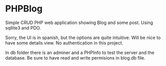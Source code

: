# PHPBlog

Simple CRUD PHP web application showing Blog and some post. Using sqllite3 and PDO.

Sorry, the UI is in spanish, but the options are quite intuitive. Will be nice to have some details view. No authentication in this project.

In db folder there is an adminer and a PHPInfo to test the server and the database. Be sure to have read and write permisions in blog.db file.

